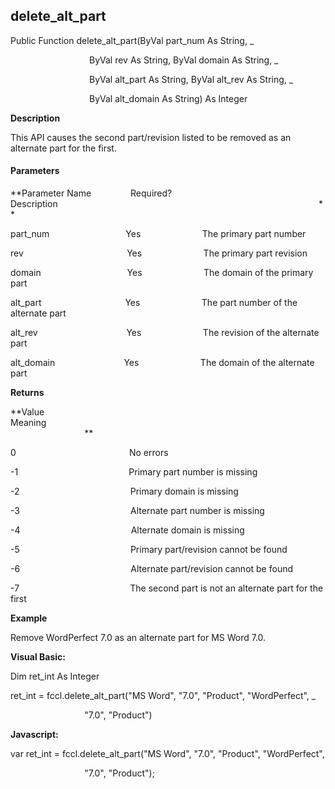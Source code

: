 delete_alt_part
-----------------

Public Function delete_alt_part(ByVal part_num As String, _

                                ByVal rev As String, ByVal domain As String, _

                                ByVal alt_part As String, ByVal alt_rev As String, _

                                ByVal alt_domain As String) As Integer

**Description**

This API causes the second part/revision listed to be removed as an alternate part for the first.

#### Parameters
**Parameter Name                Required?             Description                                                                                                          **

part_num                               Yes                         The primary part number

rev                                          Yes                         The primary part revision

domain                                   Yes                         The domain of the primary part

alt_part                                  Yes                         The part number of the alternate part

alt_rev                                    Yes                         The revision of the alternate part

alt_domain                            Yes                         The domain of the alternate part

**Returns**

**Value                                     Meaning                                                                                                                                               **

0                                              No errors

-1                                             Primary part number is missing

-2                                             Primary domain is missing

-3                                             Alternate part number is missing

-4                                             Alternate domain is missing

-5                                             Primary part/revision cannot be found

-6                                             Alternate part/revision cannot be found

-7                                             The second part is not an alternate part for the first

**Example**

 Remove WordPerfect 7.0 as an alternate part for MS Word 7.0.

**Visual Basic:**

Dim ret_int As Integer

ret_int = fccl.delete_alt_part("MS Word", "7.0", "Product", "WordPerfect", _

                              "7.0", "Product")

**Javascript:**

var ret_int = fccl.delete_alt_part("MS Word", "7.0", "Product", "WordPerfect",

                              "7.0", "Product");